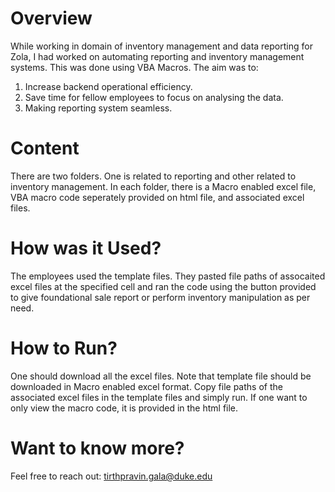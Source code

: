 # Overview
While working in domain of inventory management and data reporting for Zola, I had worked on automating reporting and inventory management systems. This was done using VBA Macros. The aim was to:
1. Increase backend operational efficiency.
2. Save time for fellow employees to focus on analysing the data.
3. Making reporting system seamless.

# Content
There are two folders. One is related to reporting and other related to inventory management. In each folder, there is a Macro enabled excel file, VBA macro code seperately provided on html file, and associated  excel files. 

# How was it Used?
The employees used the template files. They pasted file paths of assocaited excel files at the specified cell and ran the code using the button provided to give foundational sale report or perform inventory manipulation as per need.

# How to Run?
One should download all the excel files. Note that template file should be downloaded in Macro enabled excel format. Copy file paths of the associated excel files in the template files and simply run.
If one want to only view the macro code, it is provided in the html file.
# Want to know more?
Feel free to reach out: tirthpravin.gala@duke.edu
